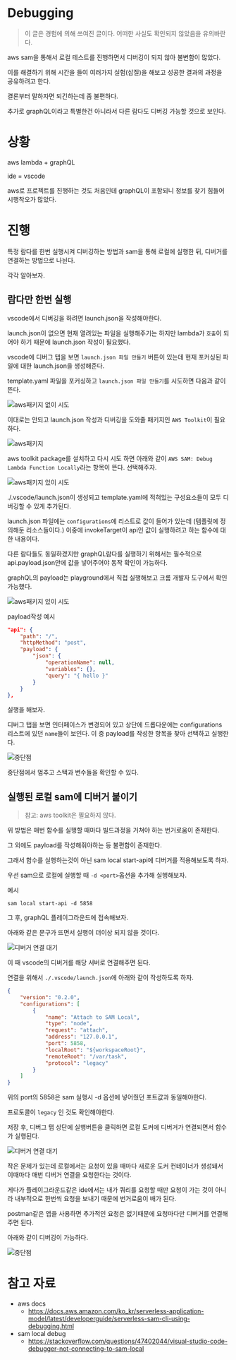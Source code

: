 # Debugging

> 이 글은 경험에 의해 쓰여진 글이다. 어떠한 사실도 확인되지 않았음을 유의바란다.

aws sam을 통해서 로컬 테스트를 진행하면서 디버깅이 되지 않아 불변함이 많았다.

이를 해결하기 위해 시간을 들여 여러가지 실험(삽질)을 해보고 성공한 결과의 과정을 공유하려고 한다.

결론부터 말하자면 되긴하는데 좀 불편하다.

추가로 graphQL이라고 특별한건 아니라서 다른 람다도 디버깅 가능할 것으로 보인다.

# 상황

aws lambda + graphQL

ide = vscode

aws로 프로젝트를 진행하는 것도 처음인데 graphQL이 포함되니 정보를 찾기 힘들어 시행착오가 많았다.

# 진행

특정 람다를 한번 실행시켜 디버깅하는 방법과 sam을 통해 로컬에 실행한 뒤, 디버거를 연결하는 방법으로 나뉜다.

각각 알아보자.

## 람다만 한번 실행

vscode에서 디버깅을 하려면 launch.json을 작성해야한다.

launch.json이 없으면 현재 열려있는 파일을 실행해주기는 하지만 lambda가 `호출`이 되어야 하기 때문에 launch.json 작성이 필요했다.

vscode에 디버그 탭을 보면 `launch.json 파일 만들기` 버튼이 있는데 현재 포커싱된 파일에 대한 launch.json을 생성해준다.

template.yaml 파일을 포커싱하고 `launch.json 파일 만들기`를 시도하면 다음과 같이 뜬다.

![aws패키지 없이 시도](./img/without_aws_package.png)

이대로는 안되고 launch.json 작성과 디버깅을 도와줄 패키지인 `AWS Toolkit`이 필요하다.

![aws패키지](./img/aws_package.png)

aws toolkit package를 설치하고 다시 시도 하면 아래와 같이 `AWS SAM: Debug Lambda Function Locally`라는 항목이 뜬다. 선택해주자.

![aws패키지 있이 시도](./img/with_aws_package.png)

./.vscode/launch.json이 생성되고 template.yaml에 적혀있는 구성요소들이 모두 디버깅할 수 있게 추가된다.

launch.json 파일에는 `configurations`에 리스트로 값이 들어가 있는데 (템플릿에 정의해둔 리소스들이다.) 이중에 invokeTarget이 api인 값이 실행하려고 하는 함수에 대한 내용이다.

다른 람다들도 동일하겠지만 graphQL람다를 실행하기 위해서는 필수적으로 api.payload.json안에 값을 넣어주어야 동작 확인이 가능하다.

graphQL의 payload는 playground에서 직접 실행해보고 크롬 개발자 도구에서 확인 가능했다.

![aws패키지 있이 시도](./img/how_to_check_payload.png)

payload작성 예시

```json
"api": {
    "path": "/",
    "httpMethod": "post",
    "payload": {
        "json": {
            "operationName": null,
            "variables": {},
            "query": "{ hello }"
        }
    }
},
```

실행을 해보자.

디버그 탭을 보면 인터페이스가 변경되어 있고 상단에 드롭다운에는 configurations 리스트에 있던 `name`들이 보인다. 이 중 payload를 작성한 항목을 찾아 선택하고 실행한다.

![중단점](./img/breakpoint.png)

중단점에서 멈추고 스택과 변수들을 확인할 수 있다.

## 실행된 로컬 sam에 디버거 붙이기

> 참고: aws toolkit은 필요하지 않다.

위 방법은 매번 함수를 실행할 때마다 빌드과정을 거쳐야 하는 번거로움이 존재한다.

그 외에도 payload를 작성해줘야하는 등 불편함이 존재한다.

그래서 함수를 실행하는것이 아닌 sam local start-api에 디버거를 적용해보도록 하자.

우선 sam으로 로컬에 실행할 때 `-d <port>`옵션을 추가해 실행해보자.

예시
```shell
sam local start-api -d 5858
```

그 후, graphQL 플레이그라운드에 접속해보자.

아래와 같은 문구가 뜨면서 실행이 더이상 되지 않을 것이다.

![디버거 연결 대기](./img/waiting_debugger.png)

이 때 vscode의 디버거를 해당 서버로 연결해주면 된다.

연결을 위해서 `./.vscode/launch.json`에 아래와 같이 작성하도록 하자.

```json
{
    "version": "0.2.0",
    "configurations": [
        {
            "name": "Attach to SAM Local",
            "type": "node",
            "request": "attach",
            "address": "127.0.0.1",
            "port": 5858,
            "localRoot": "${workspaceRoot}",
            "remoteRoot": "/var/task",
            "protocol": "legacy"
        }
    ]
}
```

위의 port의 5858은 sam 실행시 -d 옵션에 넣어줬던 포트값과 동일해야한다.

프로토콜이 `legacy` 인 것도 확인해야한다.

저장 후, 디버그 탭 상단에 실행버튼을 클릭하면 로컬 도커에 디버거가 연결되면서 함수가 실행된다.

![디버거 연결 대기](./img/debugger_attached.png)

작은 문제가 있는데 로컬에서는 요청이 있을 때마다 새로운 도커 컨테이너가 생성돼서 이때마다 매번 디버거 연결을 요청한다는 것이다.

게다가 플레이그라운드같은 ide에서는 내가 쿼리를 요청할 때만 요청이 가는 것이 아니라 내부적으로 한번씩 요청을 보내기 때문에 번거로움이 배가 된다.

postman같은 앱을 사용하면 추가적인 요청은 없기때문에 요청마다만 디버거를 연결해주면 된다.

아래와 같이 디버깅이 가능하다.

![중단점](./img/breakpoint.png)

# 참고 자료
* aws docs
    * https://docs.aws.amazon.com/ko_kr/serverless-application-model/latest/developerguide/serverless-sam-cli-using-debugging.html
* sam local debug
    * https://stackoverflow.com/questions/47402044/visual-studio-code-debugger-not-connecting-to-sam-local